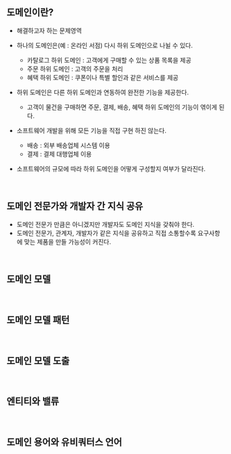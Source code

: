 
## 도메인이란?

- 해결하고자 하는 문제영역


- 하나의 도메인은(예 : 온라인 서점) 다시 하위 도메인으로 나뉠 수 있다.
    - 카탈로그 하위 도메인 : 고객에게 구매할 수 있는 상품 목록을 제공
    - 주문 하위 도메인 : 고객의 주문을 처리
    - 혜택 하위 도메인 : 쿠폰이나 특별 할인과 같은 서비스를 제공


- 하위 도메인은 다른 하위 도메인과 연동하여 완전한 기능을 제공한다.
  - 고객이 물건을 구매하면 주문, 결제, 배송, 혜택 하위 도메인의 기능이 엮이게 된다.


- 소프트웨어 개발을 위해 모든 기능을 직접 구현 하진 않는다.
  - 배송 : 외부 배송업체 시스템 이용
  - 결제 : 결제 대행업체 이용


- 소프트웨어의 규모에 따라 하위 도메인을 어떻게 구성할지 여부가 달라진다.

<br />

## 도메인 전문가와 개발자 간 지식 공유

- 도메인 전문가 만큼은 아니겠지만 개발자도 도메인 지식을 갖춰야 한다.
- 도메인 전문가, 관계자, 개발자가 같은 지식을 공유하고 직접 소통할수록 요구사항에 맞는 제품을 만들 가능성이 커진다.

<br />

## 도메인 모델

<br />

## 도메인 모델 패턴

<br />

## 도메인 모델 도출

<br />

## 엔티티와 밸류

<br />

## 도메인 용어와 유비쿼터스 언어
